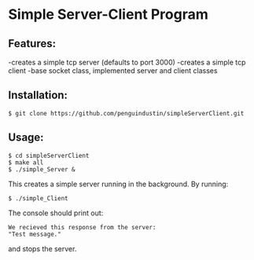 Simple Server-Client Program
============================

Features:
---------
-creates a simple tcp server (defaults to port 3000)
-creates a simple tcp client
-base socket class, implemented server and client classes

Installation:
-------------
```
$ git clone https://github.com/penguindustin/simpleServerClient.git
```

Usage:
------
```
$ cd simpleServerClient
$ make all
$ ./simple_Server &
```
This creates a simple server running in the background. By running:
```
$ ./simple_Client
```
The console should print out:
```
We recieved this response from the server:
"Test message."
```
and stops the server.
